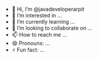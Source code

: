 - 👋 Hi, I’m @javadeveloperarpit
- 👀 I’m interested in ...
- 🌱 I’m currently learning ...
- 💞️ I’m looking to collaborate on ...
- 📫 How to reach me ...
- 😄 Pronouns: ...
- ⚡ Fun fact: ...

<!---
javadeveloperarpit/javadeveloperarpit is a ✨ special ✨ repository because its `README.md` (this file) appears on your GitHub profile.
You can click the Preview link to take a look at your changes.
--->

